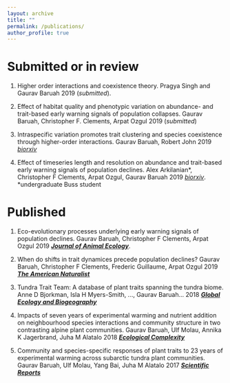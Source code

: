 ```yaml
---
layout: archive
title: ""
permalink: /publications/
author_profile: true
---
```

# Submitted or in review

1. Higher order interactions and coexistence theory. Pragya Singh and Gaurav Baruah 2019 (*submitted*).

2. Effect of habitat quality and phenotypic variation on abundance- and trait-based early warning signals of population collapses. Gaurav Baruah, Christopher F. Clements, Arpat Ozgul 2019 (*submitted*)

3. Intraspecific variation promotes trait clustering and species coexistence through higher-order interactions.
Gaurav Baruah, Robert John 2019 [*biorxiv*](https://www.biorxiv.org/content/10.1101/494757v2.abstract)

4. Effect of timeseries length and resolution on abundance and trait-based early warning signals of population declines.
Alex Arkilanian\*, Christopher F Clements, Arpat Ozgul, Gaurav Baruah 2019 [*biorxiv*](https://www.biorxiv.org/content/10.1101/568600v1.abstract).  \*undergraduate Buss student


# Published

1. Eco-evolutionary processes underlying early warning signals of population declines.
Gaurav Baruah, Christopher F Clements, Arpat Ozgul 2019 [__*Journal of Animal Ecology*__](https://besjournals.onlinelibrary.wiley.com/doi/abs/10.1111/1365-2656.13097?af=R).

2. When do shifts in trait dynamices precede population declines?
Gaurav Baruah, Christopher F Clements, Frederic Guillaume, Arpat Ozgul 2019 [__*The American Naturalist*__](https://www.journals.uchicago.edu/doi/10.1086/702849)

3. Tundra Trait Team: A database of plant traits spanning the tundra biome.
Anne D Bjorkman, Isla H Myers-Smith, ..., Gaurav Baruah... 2018 [__*Global Ecology and Biogeography*__](https://onlinelibrary.wiley.com/doi/abs/10.1111/geb.12821)

4. Impacts of seven years of experimental warming and nutrient addition on neighbourhood species interactions and community structure in two contrasting alpine plant communities.
Gaurav Baruah, Ulf Molau, Annika K Jagerbrand, Juha M Alatalo 2018 [__*Ecological Complexity*__](https://www.sciencedirect.com/science/article/pii/S1476945X17301101)

5. Community and species-specific responses of plant traits to 23 years of experimental warming across subarctic tundra plant communities.
Gaurav Baruah, Ulf Molau, Yang Bai, Juha M Alatalo 2017 [__*Scientific Reports*__](https://www.nature.com/articles/s41598-017-02595-2)



